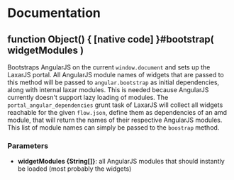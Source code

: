 # Documentation

## function Object() { [native code] }#bootstrap( widgetModules )
Bootstraps AngularJS on the current `window.document` and sets up the LaxarJS portal. All AngularJS
module names of widgets that are passed to this method will be passed to `angular.bootstrap` as initial
dependencies, along with internal laxar modules. This is needed because AngularJS currently doesn't
support lazy loading of modules. The `portal_angular_dependencies` grunt task of LaxarJS will collect
all widgets reachable for the given `flow.json`, define them as dependencies of an amd module, that will
return the names of their respective AngularJS modules. This list of module names can simply be passed
to the `boostrap` method.

### Parameters
- **widgetModules {String[]}**: all AngularJS modules that should instantly be loaded (most probably the widgets)
